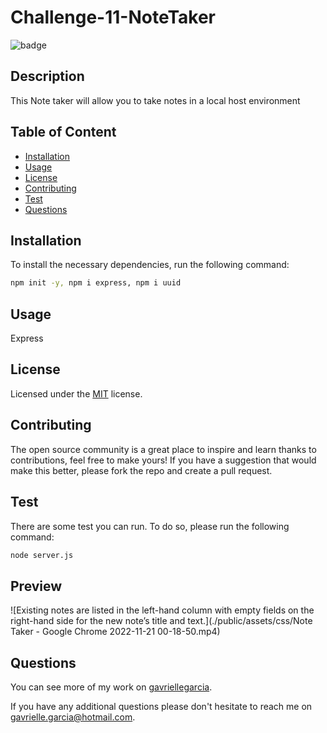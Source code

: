 # Challenge-11-NoteTaker
![badge](https://img.shields.io/badge/License-MIT-yellow)
## Description
 This Note taker will allow you to take notes in a local host environment
## Table of Content
* [Installation](#installation)
* [Usage](#usage)
* [License](#license)
* [Contributing](#contributing)
* [Test](#test)
* [Questions](#questions)
## Installation
  To install the necessary dependencies, run the following command:
```bash
npm init -y, npm i express, npm i uuid
```
## Usage
 Express
## License
 Licensed under the [MIT](https://opensource.org/licenses/MIT)
 license.
## Contributing 
 The open source community is a great place to inspire and learn thanks to contributions, feel free to make yours!
    If you have a suggestion that would make this better, please fork the repo and create a pull request.
## Test
  There are some test you can run. To do so, please run the following command:
```bash
node server.js
```

## Preview
 ![Existing notes are listed in the left-hand column with empty fields on the right-hand side for the new note’s title and text.](./public/assets/css/Note Taker - Google Chrome 2022-11-21 00-18-50.mp4)

## Questions
  You can see more of my work on [gavriellegarcia](https://github.com/gavriellegarcia).

  If you have any additional questions please don't hesitate to reach me on gavrielle.garcia@hotmail.com.  
  